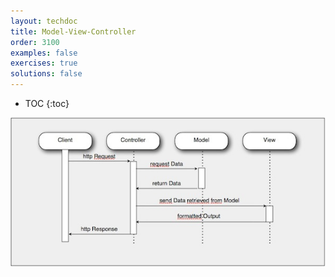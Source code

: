 ```yaml
---
layout: techdoc
title: Model-View-Controller
order: 3100
examples: false
exercises: true
solutions: false
---
```

* TOC
{:toc}

![MVC](../assets/img/mvc.jpg)